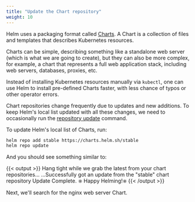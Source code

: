 ```yaml
---
title: "Update the Chart repository"
weight: 10
---
```


Helm uses a packaging format called
[Charts](https://helm.sh/docs/topics/charts/). A Chart is a collection of files
and templates that describes Kubernetes resources.

Charts can be simple, describing something like a standalone web server (which
is what we are going to create), but they can also be more complex, for example,
a chart that represents a full web application stack, including web servers,
databases, proxies, etc.

Instead of installing Kubernetes resources manually via `kubectl`, one can use
Helm to install pre-defined Charts faster, with less chance of typos or other
operator errors.

Chart repositories change frequently due to updates and new additions.  To keep
Helm's local list updated with all these changes, we need to occasionally run
the [repository update](https://helm.sh/docs/helm/helm_repo_update) command.

To update Helm's local list of Charts, run:

```bash
helm repo add stable https://charts.helm.sh/stable
helm repo update
```

And you should see something similar to:

{{< output >}}
Hang tight while we grab the latest from your chart repositories...
...Successfully got an update from the "stable" chart repository
Update Complete. ⎈ Happy Helming!⎈
{{< /output >}}

Next, we'll search for the nginx web server Chart.

